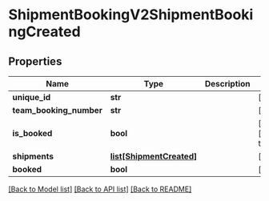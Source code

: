 # ShipmentBookingV2ShipmentBookingCreated

## Properties
Name | Type | Description | Notes
------------ | ------------- | ------------- | -------------
**unique_id** | **str** |  | [optional] 
**team_booking_number** | **str** |  | [optional] 
**is_booked** | **bool** |  | [optional] [default to True]
**shipments** | [**list[ShipmentCreated]**](ShipmentCreated.md) |  | [optional] 
**booked** | **bool** |  | [optional] 

[[Back to Model list]](../README.md#documentation-for-models) [[Back to API list]](../README.md#documentation-for-api-endpoints) [[Back to README]](../README.md)

